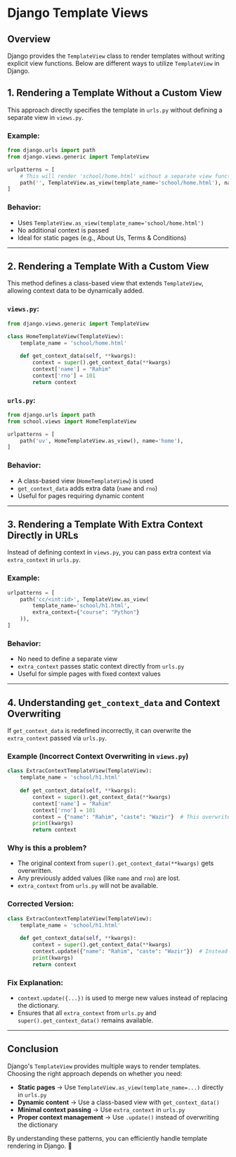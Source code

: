 # Django Template Views

## Overview

Django provides the `TemplateView` class to render templates without writing explicit view functions. Below are different ways to utilize `TemplateView` in Django.

## 1. Rendering a Template Without a Custom View

This approach directly specifies the template in `urls.py` without defining a separate view in `views.py`.

### Example:

```python
from django.urls import path
from django.views.generic import TemplateView

urlpatterns = [
    # This will render 'school/home.html' without a separate view function
    path('', TemplateView.as_view(template_name='school/home.html'), name='home'),
]
```

### Behavior:
- Uses `TemplateView.as_view(template_name='school/home.html')`
- No additional context is passed
- Ideal for static pages (e.g., About Us, Terms & Conditions)

---

## 2. Rendering a Template With a Custom View

This method defines a class-based view that extends `TemplateView`, allowing context data to be dynamically added.

### `views.py`:

```python
from django.views.generic import TemplateView

class HomeTemplateView(TemplateView):
    template_name = 'school/home.html'
    
    def get_context_data(self, **kwargs):
        context = super().get_context_data(**kwargs)
        context['name'] = "Rahim"
        context['rno'] = 101
        return context
```

### `urls.py`:

```python
from django.urls import path
from school.views import HomeTemplateView

urlpatterns = [
    path('uv', HomeTemplateView.as_view(), name='home'),
]
```

### Behavior:
- A class-based view (`HomeTemplateView`) is used
- `get_context_data` adds extra data (`name` and `rno`)
- Useful for pages requiring dynamic content

---

## 3. Rendering a Template With Extra Context Directly in URLs

Instead of defining context in `views.py`, you can pass extra context via `extra_context` in `urls.py`.

### Example:

```python
urlpatterns = [
    path('cc/<int:id>', TemplateView.as_view(
        template_name='school/h1.html',
        extra_context={"course": "Python"}
    )),
]
```

### Behavior:
- No need to define a separate view
- `extra_context` passes static context directly from `urls.py`
- Useful for simple pages with fixed context values

---

## 4. Understanding `get_context_data` and Context Overwriting

If `get_context_data` is redefined incorrectly, it can overwrite the `extra_context` passed via `urls.py`.

### Example (Incorrect Context Overwriting in `views.py`)

```python
class ExtracContextTemplateView(TemplateView):
    template_name = 'school/h1.html'
    
    def get_context_data(self, **kwargs):
        context = super().get_context_data(**kwargs)
        context['name'] = "Rahim"
        context['rno'] = 101
        context = {"name": "Rahim", "caste": "Wazir"}  # This overwrites previous context
        print(kwargs)
        return context
```

### Why is this a problem?
- The original context from `super().get_context_data(**kwargs)` gets overwritten.
- Any previously added values (like `name` and `rno`) are lost.
- `extra_context` from `urls.py` will not be available.

### Corrected Version:

```python
class ExtracContextTemplateView(TemplateView):
    template_name = 'school/h1.html'
    
    def get_context_data(self, **kwargs):
        context = super().get_context_data(**kwargs)
        context.update({"name": "Rahim", "caste": "Wazir"})  # Instead of overwriting, update existing context
        print(kwargs)
        return context
```

### Fix Explanation:
- `context.update({...})` is used to merge new values instead of replacing the dictionary.
- Ensures that all `extra_context` from `urls.py` and `super().get_context_data()` remains available.

---

## Conclusion

Django's `TemplateView` provides multiple ways to render templates. Choosing the right approach depends on whether you need:

- **Static pages** → Use `TemplateView.as_view(template_name=...)` directly in `urls.py`
- **Dynamic content** → Use a class-based view with `get_context_data()`
- **Minimal context passing** → Use `extra_context` in `urls.py`
- **Proper context management** → Use `.update()` instead of overwriting the dictionary

By understanding these patterns, you can efficiently handle template rendering in Django. 🚀
